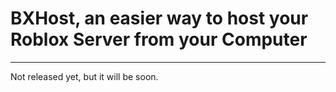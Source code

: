 # BXHost, an easier way to host your Roblox Server from your Computer
---
Not released yet, but it will be soon.
